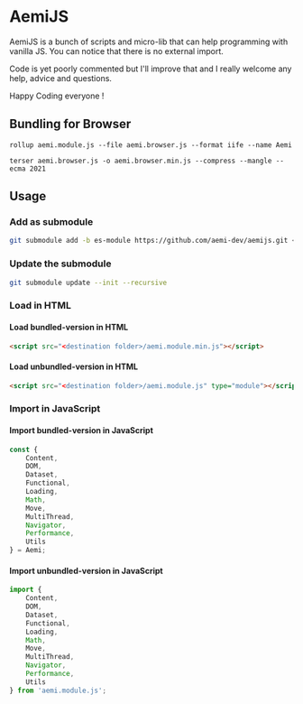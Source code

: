 # AemiJS

AemiJS is a bunch of scripts and micro-lib that can help programming with vanilla JS. You can notice that there is no external import.

Code is yet poorly commented but I'll improve that and I really welcome any help, advice and questions.

Happy Coding everyone !

## Bundling for Browser

```shell
rollup aemi.module.js --file aemi.browser.js --format iife --name Aemi

terser aemi.browser.js -o aemi.browser.min.js --compress --mangle --ecma 2021
```

## Usage

### Add as submodule

```bash
git submodule add -b es-module https://github.com/aemi-dev/aemijs.git <destination folder>
```

### Update the submodule

```bash
git submodule update --init --recursive
```

### Load in HTML

#### Load bundled-version in HTML

```html
<script src="<destination folder>/aemi.module.min.js"></script>
```

#### Load unbundled-version in HTML

```html
<script src="<destination folder>/aemi.module.js" type="module"></script>
```

### Import in JavaScript

#### Import bundled-version in JavaScript

```javascript
const {
    Content,
    DOM,
    Dataset,
    Functional,
    Loading,
    Math,
    Move,
    MultiThread,
    Navigator,
    Performance,
    Utils
} = Aemi;
```

#### Import unbundled-version in JavaScript

```javascript
import {
    Content,
    DOM,
    Dataset,
    Functional,
    Loading,
    Math,
    Move,
    MultiThread,
    Navigator,
    Performance,
    Utils
} from 'aemi.module.js';
```

